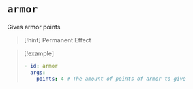 # `armor`

Gives armor points

> [!hint] Permanent Effect

> [!example]
> ```yaml
> - id: armor
>   args:
>     points: 4 # The amount of points of armor to give
> ```

